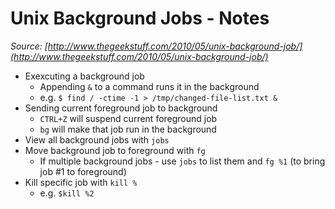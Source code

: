 # Unix Background Jobs - Notes
_Source: [http://www.thegeekstuff.com/2010/05/unix-background-job/](http://www.thegeekstuff.com/2010/05/unix-background-job/)_

* Exexcuting a background job
    * Appending `&` to a command runs it in the background
    * e.g. `$ find / -ctime -1 > /tmp/changed-file-list.txt &`
* Sending current foreground job to background
    * `CTRL+Z` will suspend current foreground job
    * `bg` will make that job run in the background
* View all background jobs with `jobs`
* Move background job to foreground with `fg`
    * If multiple background jobs - use `jobs` to list them and `fg %1` (to bring job #1 to foreground)
* Kill specific job with `kill %`
    * e.g. `$kill %2`

